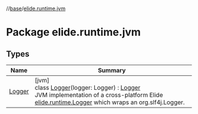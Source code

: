 //[base](../../index.md)/[elide.runtime.jvm](index.md)

# Package elide.runtime.jvm

## Types

| Name | Summary |
|---|---|
| [Logger](-logger/index.md) | [jvm]<br>class [Logger](-logger/index.md)(logger: Logger) : [Logger](../elide.runtime/-logger/index.md)<br>JVM implementation of a cross-platform Elide [elide.runtime.Logger](../elide.runtime/-logger/index.md) which wraps an org.slf4j.Logger. |
